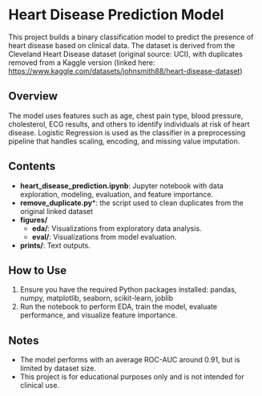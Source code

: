 # Heart Disease Prediction Model

This project builds a binary classification model to predict the presence of heart disease based on clinical data. The dataset is derived from the Cleveland Heart Disease dataset (original source: UCI), with duplicates removed from a Kaggle version (linked here: https://www.kaggle.com/datasets/johnsmith88/heart-disease-dataset)

## Overview

The model uses features such as age, chest pain type, blood pressure, cholesterol, ECG results, and others to identify individuals at risk of heart disease. Logistic Regression is used as the classifier in a preprocessing pipeline that handles scaling, encoding, and missing value imputation.

## Contents

- **heart_disease_prediction.ipynb**: Jupyter notebook with data exploration, modeling, evaluation, and feature importance.
- **remove_duplicate.py***: the script used to clean duplicates from the original linked dataset
- **figures/**
  - **eda/**: Visualizations from exploratory data analysis.
  - **eval/**:  Visualizations from model evaluation.
- **prints/**: Text outputs.


## How to Use

1. Ensure you have the required Python packages installed: pandas, numpy, matplotlib, seaborn, scikit-learn, joblib
2. Run the notebook to perform EDA, train the model, evaluate performance, and visualize feature importance.


## Notes
- The model performs with an average ROC-AUC around 0.91, but is limited by dataset size.
- This project is for educational purposes only and is not intended for clinical use.